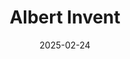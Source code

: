 ---  
layout: startup_page  
title: "Albert Invent"  
id: "albertinvent.com"  
permalink: "/albertinventalbertinvent.com02242025/"  
website: "http://www.albertinvent.com"  
funding_round: "Growth Financing"  
funding_amount: "$45M"  
investors: "J.P. Morgan Private Capital’s Growth Equity Partners, Coatue, TCV"  
about: "Albert Invent is an AI-enabled platform that accelerates chemical innovation in materials science. It unifies R&D processes, streamlines complex R&D and regulatory processes, and delivers AI-driven insights, empowering scientists across various industries."  
markets: "AI, Materials Science, Chemical Industry, Advanced Materials, Chemical, Cloud Management, Software"  
hq: "Oakland, California, United States"  
founded_year: "2022"  
linkedin: "https://www.linkedin.com/company/albert-invent"  
twitter: ""  
instagram: ""  
facebook: ""  
crunchbase: "https://www.crunchbase.com/organization/albert-invent"  
pitchbook: ""  

date_display: "24-Feb-2025"  
date: "2025-02-24"

# SEO Optimization  
meta_title: "Albert Invent - Growth Financing Funding ($45M)"  
meta_description: "Albert Invent, Albert Invent is an AI-enabled platform that accelerates chemical innovation in materials science. It unifies R&D processes, streamlines complex R&D a..."  
meta_keywords: "Albert Invent, AI, Materials Science, Chemical Industry, Advanced Materials, Chemical, Cloud Management, Software, Growth Financing funding"  
canonical_url: "https://startup.projectstartups.com/albertinventalbertinvent.com02242025/"  
---